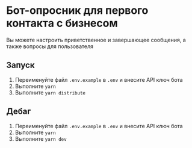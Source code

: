 # Бот-опросник для первого контакта с бизнесом

Вы можете настроить приветственное и завершающее сообщения, а также вопросы для пользователя

## Запуск

1. Переименуйте файл `.env.example` в `.env` и внесите API ключ бота
2. Выполните `yarn`
3. Выполните `yarn distribute`

## Дебаг

1. Переименуйте файл `.env.example` в `.env` и внесите API ключ бота
2. Выполните `yarn`
3. Выполните `yarn dev`
